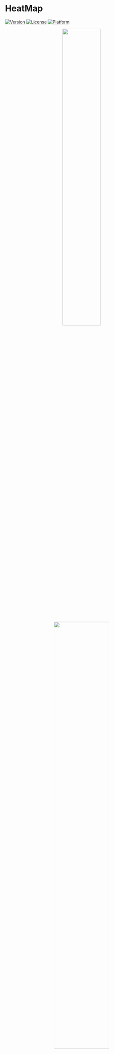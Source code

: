 # HeatMap

[![Version](https://img.shields.io/cocoapods/v/HeatMap.svg?style=flat)](https://cocoapods.org/pods/HeatMap)
[![License](https://img.shields.io/cocoapods/l/HeatMap.svg?style=flat)](https://cocoapods.org/pods/HeatMap)
[![Platform](https://img.shields.io/cocoapods/p/HeatMap.svg?style=flat)](https://cocoapods.org/pods/HeatMap)

<p align="center" width="100%">
    <img width="50%" src="https://user-images.githubusercontent.com/35375629/121260091-25e86880-c8c6-11eb-96c7-b33e9109c75e.jpg"> 
    <img width="60%" src="https://user-images.githubusercontent.com/35375629/121261690-487b8100-c8c8-11eb-824a-3a18323184a6.png">
</p>

# Requirements
- Xcode 11+
- Swift 4
- iOS 9.0+

## Installation

HeatMap is available through [CocoaPods](https://cocoapods.org). To install
it, simply add the following line to your Podfile:

```ruby
pod 'HeatMap'
```

## Example

To run the example project, clone the repo, and run `pod install` from the Example directory first.

### Create an instance of HeatMap
```swift
var heatmap: HeatMapView = HeatMapView(frame: view.bounds)

```
### Setup Data
```swift
let jsonString = """
    {
        "result": [
            {
                "date": "2021-06-02",
                "values": [
                    {
                        "time": "01:00",
                        "value": 31.944
                    }...
    }
    """
let jsonData = jsonString.data(using: .utf8)!
let result = try! JSONDecoder().decode(ResultRespons.self, from: jsonData)
let sepratePercents: [CGFloat] = [0,70,80,90,100]
let colors = [UIColor(red: 248/255, green: 207/255, blue: 117/255, alpha: 1),
              UIColor(red: 243/255, green: 180/255, blue: 71/255, alpha: 1),
              UIColor(red: 255/255, green: 165/255, blue: 0/255, alpha: 1),
              UIColor(red: 255/255, green: 93/255, blue: 0/255, alpha: 1)]
let data = HeatMapModel(name: "Demo",
                        colors: colors,
                        seprateGaugePercents: sepratePercents,
                        data: result.result,
                        timeLabels: timeLabels)
heatmap.data = data
heatmap.unitString: String = "MW"
```


### Customize HeatMap

- Date
```swift 
heatMap.isDateLabelHidden = false
heatMap.dateLabelWidth = 40
heatMap.dateFormatString = "yyyy-MM-dd" 
heatMap.showDateFormatString = "E"
heatMap.dateLabelFont = UIFont.systemFont(ofSize: 13) 
heatMap.dateLabelTextColor = .black
```
- HeatMap Item
```swift 
HeatMap.itemCornerRadius = 5
HeatMap.itemBorderSelectedColor = .red
HeatMap.itemSelectedBorderWidth = 1.5
HeatMap.itemBorderColor = .clear
HeatMap.itemBorderWidth = 0  
HeatMap.itemBackgroundColorDisable = .lightGray
```

- HeatMap Tooltip
```swift 
heatMap.tooltipBackgroundColor = UIColor.darkGray.withAlphaComponent(0.8)
heatMap.tooltipWidth = 140
heatMap.tooltipPadding = 10
heatMap.tooltipTextColor = .black
heatMap.tooltipItemsSpacing = 8
heatMap.tooltipTitleFont = UIFont.systemFont(ofSize: 13) 
heatMap.tooltipValueFont = UIFont.systemFont(ofSize: 11) 
heatMap.tooltipUnitFont = UIFont.systemFont(ofSize: 10) 
```
- HeatMap Time Labels
```swift 
heatMap.isTimeLabelHidden = true
heatMap.timeLabelTextColor = .black
heatMap.timeLabelFont = UIFont.systemFont(ofSize: 6) 
heatMap.timeLabelBackgroundColor = .clear
```
- HeatMap Gauge
```swift 
heatMap.gaugeCornerRadius = 8
heatMap.gaugeItemCornerRadius = 4
heatMap.gaugeItemBorderWidth = 0 
heatMap.gaugeItemBorderColor = .clear
```
- HeatMap Gauge Indicator
```swift 
heatMap.indicatorImage = UIImage(name: ""up-triangular-arrow-H")
```

- HeatMap Gauge Segments
```swift 
heatMap.segmentFont = UIFont.systemFont(ofSize: 10) 
heatMap.segmentTextColor = .black
heatMap.segmentBackgroundColor = .clear
heatMap.gaugeLabelContainerRadius = 0
```

## License

HeatMap is available under the MIT license. See the [LICENSE.txt](https://github.com/boof-tech/HeatMap/blob/main/LICENSE) file for more info.
